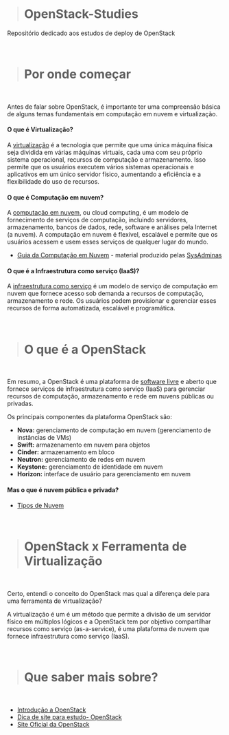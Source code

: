 > # OpenStack-Studies

Repositório dedicado aos estudos de deploy de OpenStack

<br>

> # Por onde começar

<br>

Antes de falar sobre OpenStack, é importante ter uma compreensão básica de alguns temas fundamentais em computação em nuvem e virtualização.

#### O que é Virtualização?

A [virtualização](https://www.redhat.com/pt-br/topics/virtualization) é a tecnologia que permite que uma única máquina física seja dividida em várias máquinas virtuais, cada uma com seu próprio sistema operacional, recursos de computação e armazenamento. Isso permite que os usuários executem vários sistemas operacionais e aplicativos em um único servidor físico, aumentando a eficiência e a flexibilidade do uso de recursos.

#### O que é Computação em nuvem?

A [computação em nuvem](https://www.redhat.com/pt-br/topics/cloud), ou cloud computing, é um modelo de fornecimento de serviços de computação, incluindo servidores, armazenamento, bancos de dados, rede, software e análises pela Internet (a nuvem). A computação em nuvem é flexível, escalável e permite que os usuários acessem e usem esses serviços de qualquer lugar do mundo.

- [Guia da Computação em Nuvem](https://archive.org/details/guia-da-computacao-em-nuvem) - material produzido pelas [SysAdminas](https://medium.com/sysadminas)

#### O que é a Infraestrutura como serviço (IaaS)?

A [infraestrutura como serviço](https://www.redhat.com/pt-br/topics/cloud-computing/what-is-iaas) é um modelo de serviço de computação em nuvem que fornece acesso sob demanda a recursos de computação, armazenamento e rede. Os usuários podem provisionar e gerenciar esses recursos de forma automatizada, escalável e programática.

<br>

> # O que é a OpenStack

<br>

Em resumo, a OpenStack é uma plataforma de [software livre](https://www.redhat.com/pt-br/topics/open-source/what-is-open-source#:~:text=A%20Red%20Hat%20%C3%A9%20a,defensores%20das%20licen%C3%A7as%20open%20source.) e aberto que fornece serviços de infraestrutura como serviço (IaaS) para gerenciar recursos de computação, armazenamento e rede em nuvens públicas ou privadas.

Os principais componentes da plataforma OpenStack são:

- **Nova:** gerenciamento de computação em nuvem (gerenciamento de instâncias de VMs)
- **Swift:** armazenamento em nuvem para objetos
- **Cinder:** armazenamento em bloco
- **Neutron:** gerenciamento de redes em nuvem
- **Keystone:** gerenciamento de identidade em nuvem
- **Horizon:** interface de usuário para gerenciamento em nuvem

#### Mas o que é nuvem pública e privada?

- [Tipos de Nuvem](https://www.redhat.com/pt-br/topics/cloud-computing/public-cloud-vs-private-cloud-and-hybrid-cloud)

<br>

> # OpenStack x Ferramenta de Virtualização

<br>

Certo, entendi o conceito do OpenStack mas qual a diferença dele para uma ferramenta de virtualização?

A virtualização é um é um método que permite a divisão de um servidor físico em múltiplos lógicos e a OpenStack tem por objetivo compartilhar recursos como serviço (as-a-service), é uma plataforma de nuvem que fornece infraestrutura como serviço (IaaS).

<br>

> # Que saber mais sobre?

<br>

- [Introdução a OpenStack](https://www.redhat.com/pt-br/topics/openstack#:~:text=O%20OpenStack%20%C3%A9%20uma%20plataforma,%2C%20armazenamento%2C%20identidade%20e%20imagem.)
- [Dica de site para estudo- OpenStack](https://www.gta.ufrj.br/ensino/eel879/trabalhos_vf_2012_2/openstack/arquitetura.html)
- [Site Oficial da OpenStack](https://www.openstack.org/)
